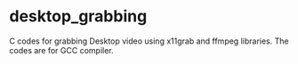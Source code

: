 # desktop_grabbing
C codes for grabbing Desktop video using x11grab and ffmpeg libraries.
The codes are for GCC compiler.
